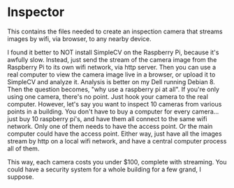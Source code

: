 # Inspector
This contains the files needed to create an inspection camera that streams images by wifi, via browser, to any nearby device.

I found it better to NOT install SimpleCV on the Raspberry Pi, because it's awfully slow. Instead, just send the stream of the camera image from the Raspberry Pi to its own wifi network, via http server. Then you can use a real computer to view the camera image live in a browser, or upload it to SimpleCV and analyze it. Analysis is better on my Dell running Debian 8. Then the question becomes, "why use a raspberry pi at all". If you're only using one camera, there's no point. Just hook your camera to the real computer. However, let's say you want to inspect 10 cameras from various points in a building. You don't have to buy a computer for every camera... just buy 10 raspberry pi's, and have them all connect to the same wifi network. Only one of them needs to have the access point. Or the main computer could have the access point. Either way, just have all the images stream by http on a local wifi network, and have a central computer process all of them.

This way, each camera costs you under $100, complete with streaming. You could have a security system for a whole building for a few grand, I suppose.
